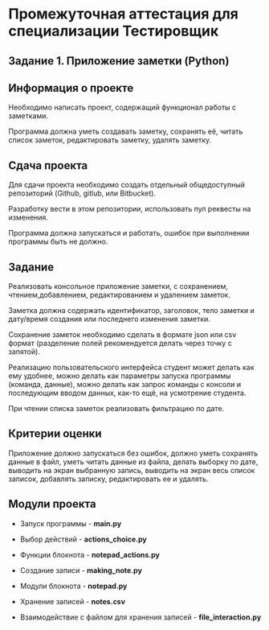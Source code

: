 # Промежуточная аттестация для специализации Тестировщик

## Задание 1. Приложение заметки (Python)

## Информация о проекте

Необходимо написать проект, содержащий функционал работы с заметками.

Программа должна уметь создавать заметку, сохранять её, читать список заметок, редактировать заметку, удалять заметку.

## Сдача проекта

Для сдачи проекта необходимо создать отдельный общедоступный
репозиторий (Github, gitlub, или Bitbucket).

Разработку вести в этом репозитории, использовать пул реквесты на изменения. 

Программа должна запускаться и работать, ошибок при выполнении программы быть не должно.

## Задание

Реализовать консольное приложение заметки, с сохранением, чтением,добавлением, редактированием и удалением заметок. 

Заметка должна содержать идентификатор, заголовок, тело заметки и дату/время создания или последнего изменения заметки. 

Сохранение заметок необходимо сделать в формате json или csv формат (разделение полей рекомендуется делать через точку с запятой). 

Реализацию пользовательского интерфейса студент может делать как ему удобнее, можно делать как параметры запуска программы (команда, данные), можно делать как запрос команды с консоли и последующим вводом данных, как-то ещё, на усмотрение студента.

При чтении списка заметок реализовать фильтрацию по дате.

## Критерии оценки

Приложение должно запускаться без ошибок, должно уметь сохранять данные в файл, уметь читать данные из файла, делать выборку по дате, выводить на экран выбранную запись, выводить на экран весь список записок, добавлять
записку, редактировать ее и удалять.

## Модули проекта

* Запуск прoграммы - **main.py**

* Выбор действий - **actions_choice.py**

* Функции блокнота - **notepad_actions.py**

* Создание записи - **making_note.py**

* Модули блокнота - **notepad.py**

* Хранение записей - **notes.csv**

* Взаимодействие с файлом для хранения записей - **file_interaction.py**







